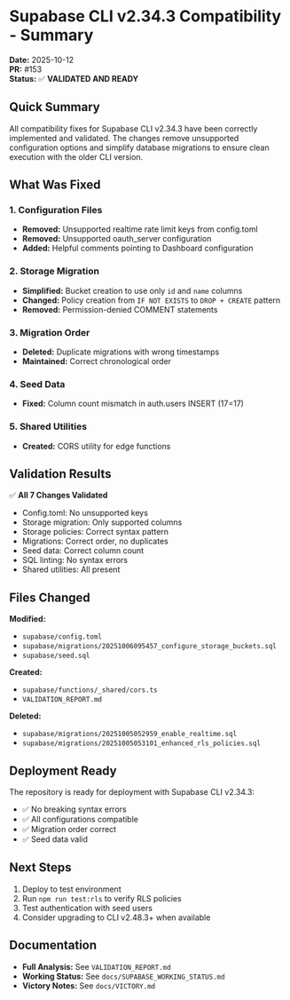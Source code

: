 # Supabase CLI v2.34.3 Compatibility - Summary

**Date:** 2025-10-12  
**PR:** #153  
**Status:** ✅ **VALIDATED AND READY**

## Quick Summary

All compatibility fixes for Supabase CLI v2.34.3 have been correctly implemented and validated. The changes remove unsupported configuration options and simplify database migrations to ensure clean execution with the older CLI version.

## What Was Fixed

### 1. Configuration Files
- **Removed:** Unsupported realtime rate limit keys from config.toml
- **Removed:** Unsupported oauth_server configuration
- **Added:** Helpful comments pointing to Dashboard configuration

### 2. Storage Migration
- **Simplified:** Bucket creation to use only `id` and `name` columns
- **Changed:** Policy creation from `IF NOT EXISTS` to `DROP + CREATE` pattern
- **Removed:** Permission-denied COMMENT statements

### 3. Migration Order
- **Deleted:** Duplicate migrations with wrong timestamps
- **Maintained:** Correct chronological order

### 4. Seed Data
- **Fixed:** Column count mismatch in auth.users INSERT (17=17)

### 5. Shared Utilities
- **Created:** CORS utility for edge functions

## Validation Results

✅ **All 7 Changes Validated**
- Config.toml: No unsupported keys
- Storage migration: Only supported columns
- Storage policies: Correct syntax pattern
- Migrations: Correct order, no duplicates
- Seed data: Correct column count
- SQL linting: No syntax errors
- Shared utilities: All present

## Files Changed

**Modified:**
- `supabase/config.toml`
- `supabase/migrations/20251006095457_configure_storage_buckets.sql`
- `supabase/seed.sql`

**Created:**
- `supabase/functions/_shared/cors.ts`
- `VALIDATION_REPORT.md`

**Deleted:**
- `supabase/migrations/20251005052959_enable_realtime.sql`
- `supabase/migrations/20251005053101_enhanced_rls_policies.sql`

## Deployment Ready

The repository is ready for deployment with Supabase CLI v2.34.3:
- ✅ No breaking syntax errors
- ✅ All configurations compatible
- ✅ Migration order correct
- ✅ Seed data valid

## Next Steps

1. Deploy to test environment
2. Run `npm run test:rls` to verify RLS policies
3. Test authentication with seed users
4. Consider upgrading to CLI v2.48.3+ when available

## Documentation

- **Full Analysis:** See `VALIDATION_REPORT.md`
- **Working Status:** See `docs/SUPABASE_WORKING_STATUS.md`
- **Victory Notes:** See `docs/VICTORY.md`
